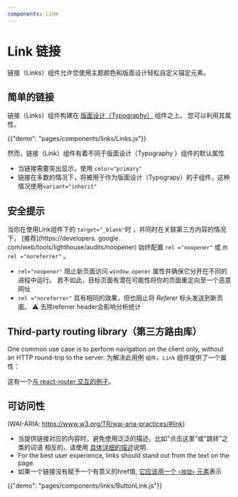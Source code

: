 ```yaml
---
components: Link
---
```


# Link 链接

<p class="description">链接（Links）组件允许您使用主题颜色和版面设计轻松自定义锚定元素。</p>

## 简单的链接

链接（Links）组件构建在 [版面设计（Typography）](/api/typography/) 组件之上。 您可以利用其属性。

{{"demo": "pages/components/links/Links.js"}}

然而，链接（Link）组件有着不同于版面设计（Typography ）组件的默认属性

- 当链接需要突出显示，使用 `color="primary"`
- 链接在多数的情况下，将被用于作为版面设计（Typograpy）的子组件，这种情况使用`variant="inherit"`

## 安全提示

当你在使用Link组件下的 `target="_blank"`时 ，并同时在关联第三方内容的情况下， [推荐](https://developers. google. com/web/tools/lighthouse/audits/noopener) 始终配置 `rel ="noopener"` 或 `的rel ="noreferrer"` 。

- `rel="noopener"` 阻止新页面访问 `window.opener` 属性并确保它分开在不同的进程中运行。 若不如此，目标页面有潜在可能性将你的页面重定向至一个恶意网址
- `rel ="noreferrer"` 具有相同的效果，但也阻止将 *Referer* 标头发送到新页面。 ⚠️ 去除referrer header会影响分析统计

## Third-party routing library（第三方路由库）

One common use case is to perform navigation on the client only, without an HTTP round-trip to the server. 为解决此用例 `组件`，`Link` 组件提供了一个属性：

这有一个[与 react-router 交互的例子](/guides/composition/#link)。

## 可访问性

(WAI-ARIA: https://www.w3.org/TR/wai-aria-practices/#link)

- 当提供链接对应的内容时，避免使用泛泛的描述，比如“点击这里”或“跳转”之类的词语 相反的，请使用 [具体详细的描述](https://developers.google.com/web/tools/lighthouse/audits/descriptive-link-text)说明.
- For the best user experience, links should stand out from the text on the page.
- 如果一个链接没有赋予一个有意义的href值, [它应该用一个 `<按钮>` 元素](https://github.com/evcohen/eslint-plugin-jsx-a11y/blob/master/docs/rules/anchor-is-valid.md)表示

{{"demo": "pages/components/links/ButtonLink.js"}}